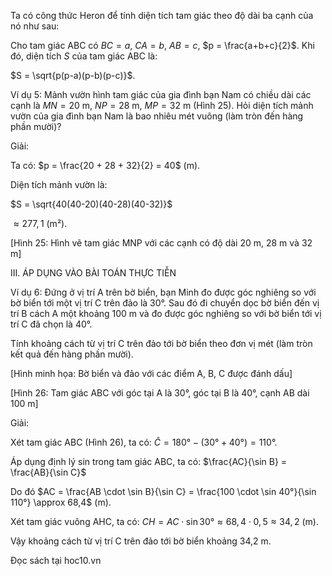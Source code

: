 Ta có công thức Heron để tính diện tích tam giác theo độ dài ba cạnh của nó như sau:

Cho tam giác ABC có $BC = a$, $CA = b$, $AB = c$, $p = \frac{a+b+c}{2}$. Khi đó, diện tích $S$ của tam giác ABC là:

$S = \sqrt{p(p-a)(p-b)(p-c)}$.

Ví dụ 5: Mảnh vườn hình tam giác của gia đình bạn Nam có chiều dài các cạnh là $MN = 20$ m, $NP = 28$ m, $MP = 32$ m (Hình 25). Hỏi diện tích mảnh vườn của gia đình bạn Nam là bao nhiêu mét vuông (làm tròn đến hàng phần mười)?

Giải:

Ta có: $p = \frac{20 + 28 + 32}{2} = 40$ (m).

Diện tích mảnh vườn là:

$S = \sqrt{40(40-20)(40-28)(40-32)}$

$\approx 277,1$ (m²).

[Hình 25: Hình vẽ tam giác MNP với các cạnh có độ dài 20 m, 28 m và 32 m]

III. ÁP DỤNG VÀO BÀI TOÁN THỰC TIỄN

Ví dụ 6: Đứng ở vị trí A trên bờ biển, bạn Minh đo được góc nghiêng so với bờ biển tới một vị trí C trên đảo là 30°. Sau đó đi chuyển dọc bờ biển đến vị trí B cách A một khoảng 100 m và đo được góc nghiêng so với bờ biển tới vị trí C đã chọn là 40°.

Tính khoảng cách từ vị trí C trên đảo tới bờ biển theo đơn vị mét (làm tròn kết quả đến hàng phần mười).

[Hình minh họa: Bờ biển và đảo với các điểm A, B, C được đánh dấu]

[Hình 26: Tam giác ABC với góc tại A là 30°, góc tại B là 40°, cạnh AB dài 100 m]

Giải:

Xét tam giác ABC (Hình 26), ta có: $\hat{C} = 180° - (30° + 40°) = 110°$.

Áp dụng định lý sin trong tam giác ABC, ta có: $\frac{AC}{\sin B} = \frac{AB}{\sin C}$

Do đó $AC = \frac{AB \cdot \sin B}{\sin C} = \frac{100 \cdot \sin 40°}{\sin 110°} \approx 68,4$ (m).

Xét tam giác vuông AHC, ta có: $CH = AC \cdot \sin 30° \approx 68,4 \cdot 0,5 \approx 34,2$ (m).

Vậy khoảng cách từ vị trí C trên đảo tới bờ biển khoảng 34,2 m.

Đọc sách tại hoc10.vn